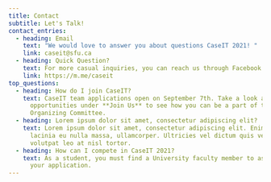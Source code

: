 ```yaml
---
title: Contact
subtitle: Let's Talk!
contact_entries:
  - heading: Email
    text: "We would love to answer you about questions CaseIT 2021! "
    link: caseit@sfu.ca
  - heading: Quick Question?
    text: For more casual inquiries, you can reach us through Facebook or Instagram
    link: https://m.me/caseit
top_questions:
  - heading: How do I join CaseIT?
    text: CaseIT team applications open on September 7th. Take a look at our
      opportunities under **Join Us** to see how you can be a part of the CaseIT
      Organizing Committee.
  - heading: Lorem ipsum dolor sit amet, consectetur adipiscing elit?
    text: Lorem ipsum dolor sit amet, consectetur adipiscing elit. Enim mi, id cras
      lacinia eu nulla massa, ullamcorper. Ultricies vel dictum quis vel
      volutpat leo at nisl tortor.
  - heading: How can I compete in CaseIT 2021?
    text: As a student, you must find a University faculty member to assist with
      your application.
---
```

